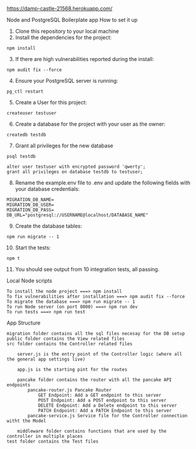 https://damp-castle-21568.herokuapp.com/

Node and PostgreSQL Boilerplate app
How to set it up
   1. Clone this repository to your local machine
   2.  Install the dependencies for the project:

    npm install

   3. If there are high vulnerabilities reported during the install:

    npm audit fix --force

   4. Ensure your PostgreSQL server is running:

    pg_ctl restart

   5. Create a User for this project:

    createuser testuser

   6. Create a database for the project with your user as the owner:

    createdb testdb

   7. Grant all privileges for the new database

    psql testdb

    alter user testuser with encrypted password 'qwerty';
    grant all privileges on database testdb to testuser;

   8.  Rename the example.env file to .env and update the following fields  with your database credentials:

    MIGRATION_DB_NAME=
    MIGRATION_DB_USER=
    MIGRATION_DB_PASS=
    DB_URL="postgresql://USERNAME@localhost/DATABASE_NAME"

   9. Create the database tables:

    npm run migrate -- 1

   10. Start the tests:

    npm t

   11. You should see output from 10 integration tests, all passing.

Local Node scripts

    To install the node project ===> npm install
    To fix vulnerabilities after installation ===> npm audit fix --force
    To migrate the database ===> npm run migrate -- 1
    To run Node server (on port 8000) ===> npm run dev
    To run tests ===> npm run test

App Structure

    migration folder contains all the sql files necesay for the DB setup
    public folder contains the View related files
    src folder contains the Controller related files

        server.js is the entry point of the Controller logic (where all the general app settings live)

        app.js is the starting pint for the routes

        pancake folder contains the router with all the pancake API endpoints
            pancake-router.js Pancake Router
                GET Endpoint: Add a GET endpoint to this server
                POST Endpoint: Add a POST endpoint to this server
                DELETE Endpoint: Add a Delete endpoint to this server
                PATCH Endpoint: Add a PATCH Endpoint to this server
            pancake-service.js Service file for the Controller connection witht the Model

        middleware folder contains functions that are used by the controller in multiple places
    test folder contains the Test files
